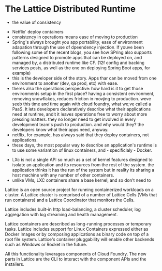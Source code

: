 # The Lattice Distributed Runtime

- the value of consistency
 * Netflix' deploy containers
 * consistency in operations means ease of moving to production
 * Spring's always brought you app portability; ease of environment adapation through the use of dpeendency injection. If youve been following some of the recent blogs, you see how SPring also supports patterns designed to promote apps that can be deployed on, and managed by, a distributed runtime like CF. (12f config and backing services posts, as well as the one on deploying Spring Boot apps, for example)
 * this is the developer side of the story. Apps thar can be moved from one environment to another (dev, qa prod, etc) with ease.
 * theres also the operations perspective: how hard is it to get those environments setup in the first place? having a consistent environment, removing snowflakes, reduces friction in movjing to production. weve seeb this time and time again with cloud foundry, what we;ve called a PaaS. It lets developers declaratively describe what their applications need at runtime, andit it leaves operations free to worry about more pressing matters. they no longer need to get involved in every development team's push to production. and why would they? the developers know what their apps need, anyway.
 * netflix, for example, has always said that they deploy containers, not applications.
 * these days, the most popular way to describe an application's runtime is to use some variantion of linux containers, and - specificlaly - Docker.  
 - LXc is not a single API so much as a set of kernel features designed to isolate an application and its resources from the rest of the system. the application thinks it has the run of the system but in reality its sharing a host machine with any number of other containers.
 - unlike VMs, LXC containers share a base kernel, and so don't need to


 Lattice is an open source project for running containerized workloads on a cluster. A Lattice cluster is comprised of a number of Lattice Cells (VMs that run containers) and a Lattice Coordinator that monitors the Cells.

Lattice includes built-in http load-balancing, a cluster scheduler, log aggregation with log streaming and health management.

Lattice containers are described as long-running processes or temporary tasks. Lattice includes support for Linux Containers expressed either as Docker Images or by composing applications as binary code on top of a root file system. Lattice's container pluggability will enable other backends such as Windows or Rocket in the future.

All this functionality leverages components of Cloud Foundry. The new parts in Lattice are the CLI to interact with the component APIs and the installers.
